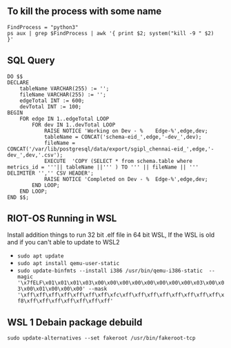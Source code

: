
## To kill the process with some name
  ```
  FindProcess = "python3"
  ps aux | grep $FindProcess | awk '{ print $2; system("kill -9 " $2)  }'
  ``` 
  
## SQL Query 

```
DO $$ 
DECLARE 
	tableName VARCHAR(255) := '';
	fileName VARCHAR(255) := '';
	edgeTotal INT := 600;
	devTotal INT := 100;
BEGIN
	FOR edge IN 1..edgeTotal LOOP
		FOR dev IN 1..devTotal LOOP
			RAISE NOTICE 'Working on Dev - % 	Edge-%',edge,dev;
			tableName = CONCAT('schema-eid_',edge,'-dev_',dev);
			fileName = CONCAT('/var/lib/postgresql/data/export/sgipl_chennai-eid_',edge,'-dev_',dev,'.csv');
 			EXECUTE  'COPY (SELECT * from schema.table where metrics_id = '''|| tableName ||''' ) TO ''' || fileName || ''' DELIMITER '','' CSV HEADER';
 			RAISE NOTICE 'Completed on Dev - % 	Edge-%',edge,dev;
		END LOOP;
	END LOOP;
END $$;

```


## RIOT-OS  Running in WSL 
Install addition things to run 32 bit .elf file in 64 bit WSL, If the WSL is old and if you can't able to update to WSL2
-  ``` sudo apt update ```
-  ``` sudo apt install qemu-user-static ```
-  ``` sudo update-binfmts --install i386 /usr/bin/qemu-i386-static  --magic '\x7fELF\x01\x01\x01\x03\x00\x00\x00\x00\x00\x00\x00\x00\x03\x00\x03\x00\x01\x00\x00\x00' --mask  '\xff\xff\xff\xff\xff\xff\xff\xfc\xff\xff\xff\xff\xff\xff\xff\xff\xf8\xff\xff\xff\xff\xff\xff\xff' ```

## WSL 1 Debain package debuild
```sudo update-alternatives --set fakeroot /usr/bin/fakeroot-tcp```


